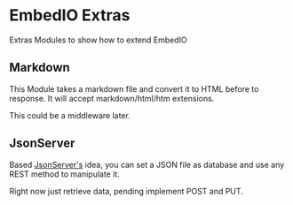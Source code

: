# EmbedIO Extras

Extras Modules to show how to extend EmbedIO

## Markdown

This Module takes a markdown file and convert it to HTML before to response. It will accept markdown/html/htm extensions.

This could be a middleware later.

## JsonServer

Based [JsonServer's](https://github.com/typicode/json-server) idea, you can set a JSON file as database and use any REST 
method to manipulate it.

Right now just retrieve data, pending implement POST and PUT.